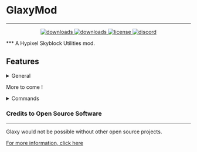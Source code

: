 # GlaxyMod
***
<p align="center">
  <a href="https://github.com/Skytils/SkytilsMod/releases" target="_blank">
    <img alt="downloads" src="https://img.shields.io/github/v/release/Enlixe/GlaxyMod?color=4166f5&style=flat-square" />
  </a>
  <a href="https://github.com/Skytils/SkytilsMod/releases" target="_blank">
    <img alt="downloads" src="https://img.shields.io/github/downloads/Enlixe/GlaxyMod/total?color=4166f5&style=flat-square" />
  </a>
  <a href="https://github.com/Skytils/SkytilsMod/blob/main/LICENSE" target="_blank">
    <img alt="license" src="https://img.shields.io/github/license/Enlixe/GlaxyMod?color=4166f5&style=flat-square" />
  </a>
  <a href="https://discord.gg/skytils" target="_blank">
    <img alt="discord" src="https://img.shields.io/discord/524807341879853060?color=4166f5&label=discord&style=flat-square" />
  </a>
</p>
***
A Hypixel Skyblock Utilities mod.


## Features
<details>
  <summary>General</summary>

### General
- Nothing
</details>

More to come !

<details>
  <summary>Commands</summary>

## Commands
- /glaxy - Opens the main GUI. (Alias is /gx)
</details>

### Credits to Open Source Software
***
Glaxy would not be possible without other open source projects.

[For more information, click here](https://github.com/Skytils/SkytilsMod/blob/main/OPEN_SOURCE_SOFTWARE.md "Credits")
